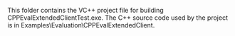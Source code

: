 This folder contains the VC++ project file for building CPPEvalExtendedClientTest.exe. 
The C++ source code used by the project is in Examples\Evaluation\CPPEvalExtendedClient.